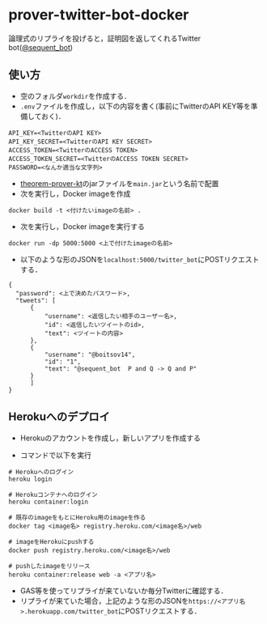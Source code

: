 # prover-twitter-bot-docker
論理式のリプライを投げると，証明図を返してくれるTwitter bot([@sequent_bot](https://twitter.com/sequent_bot))

## 使い方

- 空のフォルダ`workdir`を作成する．
- `.env`ファイルを作成し，以下の内容を書く(事前にTwitterのAPI KEY等を準備しておく)．
```
API_KEY=<TwitterのAPI KEY>
API_KEY_SECRET=<TwitterのAPI KEY SECRET>
ACCESS_TOKEN=<TwitterのACCESS TOKEN>
ACCESS_TOKEN_SECRET=<TwitterのACCESS TOKEN SECRET>
PASSWORD=<なんか適当な文字列>
```
- [theorem-prover-kt](https://github.com/boitsov14/theorem-prover-kt/releases/tag/v1.0.0)のjarファイルを`main.jar`という名前で配置
- 次を実行し，Docker imageを作成
```
docker build -t <付けたいimageの名前> .
```
- 次を実行し，Docker imageを実行する
```
docker run -dp 5000:5000 <上で付けたimageの名前>
```
- 以下のような形のJSONを`localhost:5000/twitter_bot`にPOSTリクエストする．
```
{
  "password": <上で決めたパスワード>,
  "tweets": [
      {
          "username": <返信したい相手のユーザー名>,
          "id": <返信したいツイートのid>,
          "text": <ツイートの内容>
      },
      {
          "username": "@boitsov14",
          "id": "1",
          "text": "@sequent_bot  P and Q -> Q and P"
      }
      ]
}
```

## Herokuへのデプロイ

- Herokuのアカウントを作成し，新しいアプリを作成する

- コマンドで以下を実行
```
# Herokuへのログイン
heroku login

# Herokuコンテナへのログイン
heroku container:login

# 既存のimageをもとにHeroku用のimageを作る
docker tag <image名> registry.heroku.com/<image名>/web

# imageをHerokuにpushする
docker push registry.heroku.com/<image名>/web

# pushしたimageをリリース
heroku container:release web -a <アプリ名>
```

- GAS等を使ってリプライが来ていないか毎分Twitterに確認する．
- リプライが来ていた場合，上記のような形のJSONを`https://<アプリ名>.herokuapp.com/twitter_bot`にPOSTリクエストする．
